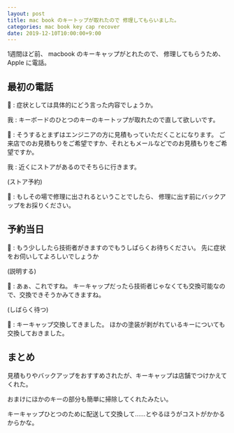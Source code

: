 ```yaml
---
layout: post
title: mac book のキートップが取れたので 修理してもらいました。
categories: mac book key cap recover
date: 2019-12-10T10:00:00+9:00
---
```


1週間ほど前、 macbook のキーキャップがとれたので、 修理してもらうため、 Apple に電話。

## 最初の電話

🍎 : 症状としては具体的にどう言った内容でしょうか。

我 : キーボードのひとつのキーのキートップが取れたので直して欲しいです。

🍎 : そうするとまずはエンジニアの方に見積もっていただくことになります。 ご来店でのお見積もりをご希望ですか、それともメールなどでのお見積もりをご希望ですか。

我 : 近くにストアがあるのでそちらに行きます。

(ストア予約)

🍎 : もしその場で修理に出されるということでしたら、 修理に出す前にバックアップをお採りください。

## 予約当日

🍎 : もう少ししたら技術者がきますのでもうしばらくお待ちください。 先に症状をお伺いしてよろしいでしょうか

(説明する)

🍎 : あぁ、これですね。 キーキャップだったら技術者じゃなくても交換可能なので、交換できそうかみてきますね。

(しばらく待つ)

🍎 : キーキャップ交換してきました。 ほかの塗装が剥がれているキーについても交換しておきました。

## まとめ

見積もりやバックアップをおすすめされたが、キーキャップは店舗でつけかえてくれた。

おまけにほかのキーの部分も簡単に掃除してくれたみたい。

キーキャップひとつのために配送して交換して......とやるほうがコストがかかるからかな。
